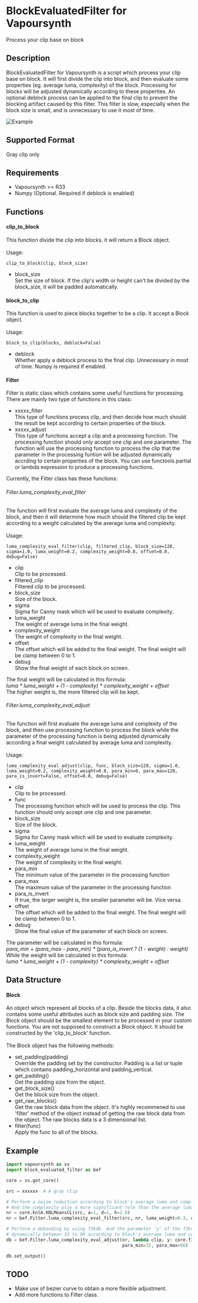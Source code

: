 # BlockEvaluatedFilter for Vapoursynth
Process your clip base on block

## Description
BlockEvaluatedFilter for Vapoursynth is a script which process your clip base on
block. It will first divide the clip into block, and then evaluate some properties
 (eg. average luma, complexity) of the block. Processing for blocks will be adjusted
 dynamically according to these properties. An optional deblock process can be applied to the final clip to prevent the blocking artifact caused by this filter. This filter is slow, especially when the block size is small, and is unnecessary to use it most of time.

 ![Example](https://raw.githubusercontent.com/kewenyu/BlockEvaluatedFilter-for-Vapoursynth/master/img/example.png)

## Supported Format
Gray clip only

## Requirements
* Vapoursynth >= R33
* Numpy (Optional. Required if deblock is enabled)

## Functions

#### clip_to_block
This function  divide the clip into blocks. it will return a Block object. <br />
<br />
Usage: <br />
```
clip_to_block(clip, block_size)
```
* block_size </br>
Set the size of block. If the clip's width or height can't be divided by the
block_size, it will be padded automatically.

#### block_to_clip
This function is used to piece blocks together to be a clip. It accept a Block
object. <br />
<br />
Usage: <br />
```
block_to_clip(blocks, deblock=False)
```
* deblock </br>
Whether apply a deblock process to the final clip. Unnecessary in most of time. Numpy is required if enabled.

#### Filter
Filter is static class which contains some useful functions for processing. <br />
There are mainly two type of functions in this class: <br />

* xxxxx_filter <br />
This type of functions process clip, and then decide how much should the result
be kept according to certain properties of the block.
* xxxxx_adjust <br />
  This type of functions accept a clip and a processing function. The processing
function should only accept one clip and one parameter. The function will use the
processing function to process the clip that the parameter in the processing
funtion will be adjusted dynamically accrding to certain properties of the block. You can use functools.partial or lambda expression to produce a processing functions.

Currently, the Filter class has these functions: <br />

###### Filter.luma_complexity_eval_filter
The function will first evaluate the average luma and complexity of the block, and
then it will determine how much should the filtered clip be kept according to a
weight calculated by the average luma and complexity. <br />
<br />
Usage: <br />
```
luma_complexity_eval_filter(clip, filtered_clip, block_size=128, sigma=1.0, luma_weight=0.2, complexity_weight=0.8, offset=0.0, debug=False)
```
* clip <br />
Clip to be processed.
* filtered_clip <br />
Filtered clip to be processed.
* block_size <br />
Size of the block.
* sigma <br />
Sigma for Canny mask which will be used to evaluate complexity.
* luma_weight <br />
The weight of average luma in the final weight.
* complexity_weight <br />
The weight of complexity in the final weight.
* offset <br />
The offset which will be added to the final weight. The final weight will be
clamp between 0 to 1.
* debug <br />
Show the final weight of each block on screen.

The final weight will be calculated in this formula: <br />
<i> luma \* luma_weight + (1 - complexity) \* complexity_weight + offset </i>
<br />
The higher weight is, the more filtered clip will be kept.

###### Filter.luma_complexity_eval_adjust
The function will first evaluate the average luma and complexity of the block, and
then use processing function to process the block while the parameter of the processing
function is being adjusted dynamically according a final weight calculated by
average luma and complexity. <br />
<br />
Usage: <br />
```
luma_complexity_eval_adjust(clip, func, block_size=128, sigma=1.0, luma_weight=0.2, complexity_weight=0.8, para_min=0, para_max=128, para_is_invert=False, offset=0.0, debug=False)
```
* clip <br />
Clip to be processed.
* func <br />
The processing function which will be used to process the clip. This function
should only accept one clip and one parameter.
* block_size <br />
Size of the block.
* sigma <br />
Sigma for Canny mask which will be used to evaluate complexity.
* luma_weight <br />
The weight of average luma in the final weight.
* complexity_weight <br />
The weight of complexity in the final weight.
* para_min <br />
The minimum value of the parameter in the processing function
* para_max <br />
The maximum value of the parameter in the processing function
* para_is_invert <br />
If true, the larger weight is, the smaller parameter will be. Vice versa.
* offset <br />
The offset which will be added to the final weight. The final weight will be
clamp between 0 to 1.
* debug <br />
Show the final value of the parameter of each block on screen.

The parameter will be calculated in this formula: <br />
<i> para_min + (para_max - para_min) \* (para_is_invert ? (1 - weight) : weight) </i>
<br />
While the weight will be calculated in this formula: <br />
<i> luma \* luma_weight + (1 - complexity) \* complexity_weight + offset </i>
<br />

## Data Structure

#### Block
An object which represent all blocks of a clip. Beside the blocks data, it also
contains some useful attributes such as block size and padding size. The Block
object should be the smallest element to be processed in your custom functions.
You are not supposed to construct a Block object. It should be constructed by
the 'clip_to_block' function.
<br /><br />
The Block object has the following methods: <br />
* set_padding(padding) <br />
Override the padding set by the constructor. Padding is a list or tuple which
contains padding_horizontal and padding_vertical.
* get_padding() <br />
Get the padding size from the object.
* get_block_size() <br />
Get the block size from the object.
* get_raw_blocks() <br />
Get the raw block data from the object. It's highly recommened to use 'filter'
method of the object instead of getting the raw block data from the object.
The raw blocks data is a 3 dimensional list.
* filter(func) <br />
Apply the func to all of the blocks.

## Example
```python
import vapoursynth as vs
import block_evaluated_filter as bef

core = vs.get_core()

src = xxxxxx  # A gray clip

# Perform a noise reduction according to block's average luma and complexity
# And the complexity play a more significant role than the average luma.
nr = core.knlm.KNLMeansCL(src, a=1, d=1, h=2.0)
nr = bef.Filter.luma_complexity_eval_filter(src, nr, luma_weight=0.3, complexity_weight=0.7)

# Perform a debanding by using f3kdb. And the parameter 'y' of the f3kdb will be adjusted
# dynamically between 32 to 96 according to block's average luma and complexity.
db = bef.Filter.luma_complexity_eval_adjust(nr, lambda clip, y: core.f3kdb.Deband(clip, range=15, y=y, grainy=0), luma_weight=0.5, complexity_weight=0.5,
                                            para_min=32, para_max=96)

db.set_output()
```

## TODO
* Make use of bezier curve to obtain a more flexible adjustment.
* Add more functions to Filter class.
